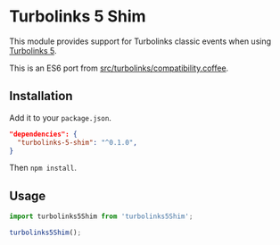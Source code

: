 # Turbolinks 5 Shim
This module provides support for Turbolinks classic events when using [Turbolinks 5](https://github.com/turbolinks/turbolinks).

This is an ES6 port from [src/turbolinks/compatibility.coffee](https://github.com/turbolinks/turbolinks/blob/master/src/turbolinks/compatibility.coffee).

## Installation
Add it to your `package.json`.

```json
"dependencies": {
  "turbolinks-5-shim": "^0.1.0",
}
```

Then `npm install`.

## Usage
```javascript
import turbolinks5Shim from 'turbolinks5Shim';

turbolinks5Shim();
```
